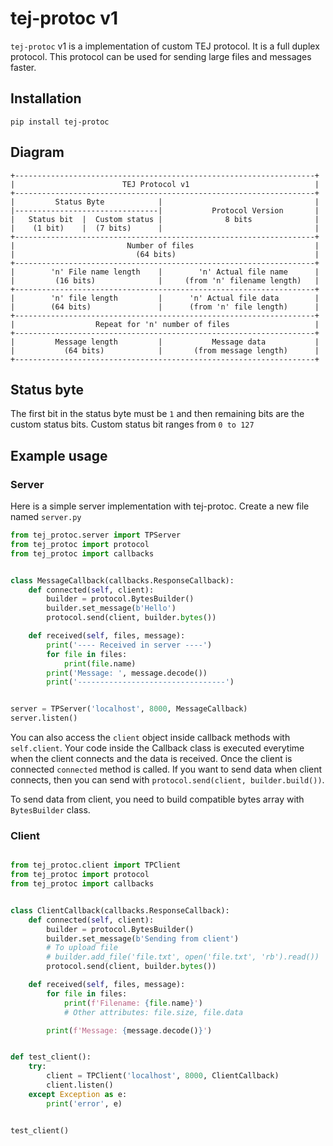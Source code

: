 # tej-protoc v1

`tej-protoc` v1 is a implementation of custom TEJ protocol. It is a full duplex protocol.
This protocol can be used for sending large files and messages faster.

## Installation
```shell
pip install tej-protoc
```

## Diagram

```
+-------------------------------------------------------------------+
|                        TEJ Protocol v1                            |
+-------------------------------------------------------------------+
|         Status Byte            |                                  |
|--------------------------------|           Protocol Version       |
|   Status bit  |  Custom status |              8 bits              |
|    (1 bit)    |  (7 bits)      |                                  |
+-------------------------------------------------------------------+
|                         Number of files                           |
|                           (64 bits)                               |
+-------------------------------------------------------------------+
|        'n' File name length    |        'n' Actual file name      |
|         (16 bits)              |     (from 'n' filename length)   |
+-------------------------------------------------------------------+
|        'n' file length         |      'n' Actual file data        |
|        (64 bits)               |      (from 'n' file length)      |
+-------------------------------------------------------------------+
|                  Repeat for 'n' number of files                   |
+-------------------------------------------------------------------+
|         Message length         |           Message data           |
|           (64 bits)            |       (from message length)      |
+-------------------------------------------------------------------+
```

## Status byte

The first bit in the status byte must be `1` and then remaining bits are the custom status bits.
Custom status bit ranges from `0 to 127`

## Example usage

### Server

Here is a simple server implementation with tej-protoc.
Create a new file named `server.py`

```python
from tej_protoc.server import TPServer
from tej_protoc import protocol
from tej_protoc import callbacks


class MessageCallback(callbacks.ResponseCallback):
    def connected(self, client):
        builder = protocol.BytesBuilder()
        builder.set_message(b'Hello')
        protocol.send(client, builder.bytes())

    def received(self, files, message):
        print('---- Received in server ----')
        for file in files:
            print(file.name)
        print('Message: ', message.decode())
        print('---------------------------------')


server = TPServer('localhost', 8000, MessageCallback)
server.listen()

```

You can also access the `client` object inside callback methods with `self.client`.
Your code inside the Callback class is executed everytime when the client connects and
the data is received. Once the client is connected `connected` method is called. If you want to send data when client
connects, then you can send with `protocol.send(client, builder.build())`.

To send data from client, you need to build compatible bytes array with `BytesBuilder` class.


### Client

```python

from tej_protoc.client import TPClient
from tej_protoc import protocol
from tej_protoc import callbacks


class ClientCallback(callbacks.ResponseCallback):
    def connected(self, client):
        builder = protocol.BytesBuilder()
        builder.set_message(b'Sending from client')
        # To upload file
        # builder.add_file('file.txt', open('file.txt', 'rb').read())
        protocol.send(client, builder.bytes())

    def received(self, files, message):
        for file in files:
            print(f'Filename: {file.name}')
            # Other attributes: file.size, file.data

        print(f'Message: {message.decode()}')


def test_client():
    try:
        client = TPClient('localhost', 8000, ClientCallback)
        client.listen()
    except Exception as e:
        print('error', e)


test_client()
```
